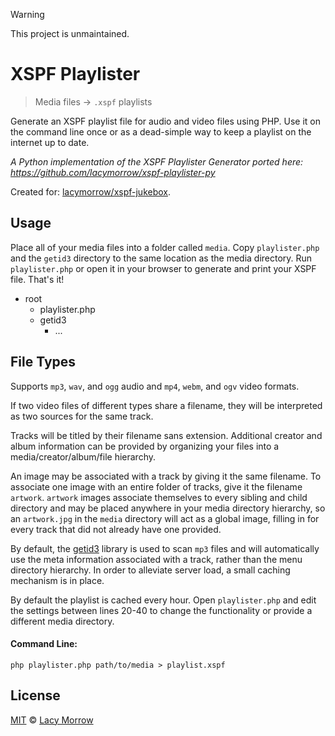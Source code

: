 > [!WARNING]
> This project is unmaintained.

XSPF Playlister
===============
> Media files -> `.xspf` playlists

Generate an XSPF playlist file for audio and video files using PHP. 
Use it on the command line once or as a dead-simple way to keep a playlist on the internet up to date. 

_A Python implementation of the XSPF Playlister Generator ported here: https://github.com/lacymorrow/xspf-playlister-py_

Created for: [lacymorrow/xspf-jukebox](https://github.com/lacymorrow/xspf-jukebox).

## Usage
Place all of your media files into a folder called `media`. Copy `playlister.php` and the `getid3` directory to the same location as the media directory. Run `playlister.php` or open it in your browser to generate and print your XSPF file. That's it!

- root
  - playlister.php
  - getid3
    - ...
   

## File Types

Supports `mp3`, `wav`, and `ogg` audio and `mp4`, `webm`, and `ogv` video formats. 

If two video files of different types share a filename, they will be interpreted as two sources for the same track. 

Tracks will be titled by their filename sans extension. Additional creator and album information can be provided by organizing your files into a media/creator/album/file hierarchy. 

An image may be associated with a track by giving it the same filename. To associate one image with an entire folder of tracks, give it the filename `artwork`. `artwork` images associate themselves to every sibling and child directory and may be placed anywhere in your media directory hierarchy, so an `artwork.jpg` in the `media` directory will act as a global image, filling in for every track that did not already have one provided.

By default, the [getid3](http://getid3.sourceforge.net/) library is used to scan `mp3` files and will automatically use the meta information associated with a track, rather than the menu directory hierarchy. In order to alleviate server load, a small caching mechanism is in place. 

By default the playlist is cached every hour. Open `playlister.php` and edit the settings between lines 20-40 to change the functionality or provide a different media directory.

#### Command Line:

`php playlister.php path/to/media > playlist.xspf`


## License

[MIT](http://opensource.org/licenses/MIT) © [Lacy Morrow](http://lacymorrow.com)
